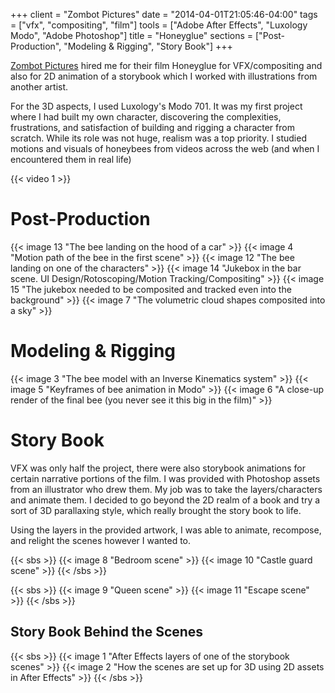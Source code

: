 +++
client = "Zombot Pictures"
date = "2014-04-01T21:05:46-04:00"
tags = ["vfx", "compositing", "film"]
tools = ["Adobe After Effects", "Luxology Modo", "Adobe Photoshop"]
title = "Honeyglue"
sections = ["Post-Production", "Modeling & Rigging", "Story Book"]
+++

[Zombot Pictures](http://zombotpictures.com) hired me for their film Honeyglue for VFX/compositing and also for 2D animation of a storybook which I worked with illustrations from another artist.<!--more-->

For the 3D aspects, I used Luxology's Modo 701. It was my first project where I had built my own character, discovering the complexities, frustrations, and satisfaction of building and rigging a character from scratch. While its role was not huge, realism was a top priority. I studied motions and visuals of honeybees from videos across the web (and when I encountered them in real life)

{{< video 1 >}}

# Post-Production
{{< image 13 "The bee landing on the hood of a car" >}}
{{< image 4 "Motion path of the bee in the first scene" >}}
{{< image 12 "The bee landing on one of the characters" >}}
{{< image 14 "Jukebox in the bar scene. UI Design/Rotoscoping/Motion Tracking/Compositing" >}}
{{< image 15 "The jukebox needed to be composited and tracked even into the background" >}}
{{< image 7 "The volumetric cloud shapes composited into a sky" >}}

# Modeling & Rigging

{{< image 3 "The bee model with an Inverse Kinematics system" >}}
{{< image 5 "Keyframes of bee animation in Modo" >}}
{{< image 6 "A close-up render of the final bee (you never see it this big in the film)" >}}

# Story Book
VFX was only half the project, there were also storybook animations for certain narrative portions of the film. I was provided with Photoshop assets from an illustrator who drew them. My job was to take the layers/characters and animate them. I decided to go beyond the 2D realm of a book and try a sort of 3D parallaxing style, which really brought the story book to life.

Using the layers in the provided artwork, I was able to animate, recompose, and relight the scenes however I wanted to.

{{< sbs >}}
  {{< image 8 "Bedroom scene" >}}
  {{< image 10 "Castle guard scene" >}}
{{< /sbs >}}

{{< sbs >}}
  {{< image 9 "Queen scene" >}}
  {{< image 11 "Escape scene" >}}
{{< /sbs >}}

## Story Book Behind the Scenes
{{< sbs >}}
{{< image 1 "After Effects layers of one of the storybook scenes" >}}
{{< image 2 "How the scenes are set up for 3D using 2D assets in After Effects" >}}
{{< /sbs >}}
